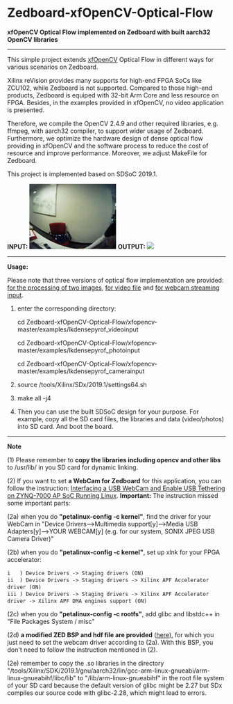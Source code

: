 # Zedboard-xfOpenCV-Optical-Flow
**xfOpenCV Optical Flow implemented on Zedboard with built aarch32 OpenCV libraries**

***

This simple project extends [xfOpenCV](https://github.com/Xilinx/xfopencv) Optical Flow in different ways for various scenarios on Zedboard. 

Xilinx reVision provides many supports for high-end FPGA SoCs like ZCU102, while Zedboard is not supported. Compared to those high-end products, Zedboard is equiped with 32-bit Arm Core and less resource on FPGA. Besides, in the examples provided in xfOpenCV, no video application is presented.

Therefore, we compile the OpenCV 2.4.9 and other required libraries, e.g. ffmpeg, with aarch32 compiler, to support wider usage of Zedboard. Furthermore, we optimize the hardware design of dense optical flow providing in xfOpenCV and the software process to reduce the cost of resource and improve performance. Moreover, we adjust MakeFile for Zedboard.

This project is implemented based on SDSoC 2019.1.


**INPUT:** <img src="https://github.com/zslwyuan/Zedboard-xfOpenCV-Optical-Flow/blob/master/demo_photos/input.gif" data-canonical-src="https://github.com/zslwyuan/Zedboard-xfOpenCV-Optical-Flow/blob/master/demo_photos/input.gif" width="200" /> **OUTPUT:** <img src="https://github.com/zslwyuan/Zedboard-xfOpenCV-Optical-Flow/blob/master/demo_photos/output.gif" data-canonical-src="https://github.com/zslwyuan/Zedboard-xfOpenCV-Optical-Flow/blob/master/demo_photos/input.gif" width="200" />


***

**Usage:**

Please note that three versions of optical flow implementation are provided: [for the processing of two images](https://github.com/zslwyuan/Zedboard-xfOpenCV-Optical-Flow/tree/master/xfopencv-master/examples/lkdensepyrof_photoinput), [for video file](https://github.com/zslwyuan/Zedboard-xfOpenCV-Optical-Flow/tree/master/xfopencv-master/examples/lkdensepyrof_videoinput) and [for webcam streaming input](https://github.com/zslwyuan/Zedboard-xfOpenCV-Optical-Flow/tree/master/xfopencv-master/examples/lkdensepyrof_camerainput).

1. enter the corresponding directory:

    cd Zedboard-xfOpenCV-Optical-Flow/xfopencv-master/examples/lkdensepyrof_videoinput 

    cd Zedboard-xfOpenCV-Optical-Flow/xfopencv-master/examples/lkdensepyrof_photoinput

    cd Zedboard-xfOpenCV-Optical-Flow/xfopencv-master/examples/lkdensepyrof_camerainput


2. source /tools/Xilinx/SDx/2019.1/settings64.sh
3. make all -j4
4. Then you can use the built SDSoC design for your purpose. For example, copy all the SD card files, the libraries and data (video/photos) into SD card. And boot the board.

***

**Note**

(1) Please remember to **copy the libraries including opencv and other libs** to /usr/lib/ in you SD card for dynamic linking.

(2) If you want to set **a WebCam for Zedboard** for this application, you can follow the instruction: [Interfacing a USB WebCam and Enable USB Tethering on ZYNQ-7000 AP SoC Running Linux](https://medium.com/developments-and-implementations-on-zynq-7000-ap/interfacing-a-usb-webcam-and-enable-usb-tethering-on-zynq-7000-ap-soc-running-linux-1ba6d836749d). **Important:** The instruction missed some important parts:

(2a) when you do **"petalinux-config -c kernel"**, find the driver for your WebCam in "Device Drivers-->Multimedia support\[y\]-->Media USB Adapters\[y\]-->YOUR WEBCAM\[y\] (e.g. for our system, SONIX JPEG USB Camera Driver)"

(2b) when you do **"petalinux-config -c kernel"**, set up xlnk for your FPGA accelerator:

    i   ) Device Drivers -> Staging drivers (ON) 
    ii  ) Device Drivers -> Staging drivers -> Xilinx APF Accelerator driver (ON)
    iii ) Device Drivers -> Staging drivers -> Xilinx APF Accelerator driver -> Xilinx APF DMA engines support (ON)

(2c) when you do **"petalinux-config -c rootfs"**, add glibc and libstdc++ in "File Packages System / misc"

(2d) **a modified ZED BSP and hdf file are provided** ([here](https://github.com/zslwyuan/Zedboard-xfOpenCV-Optical-Flow/blob/master/petalinux)), for which you just need to set the webcam driver according to (2a). With this BSP, you don't need to follow the instruction mentioned in (2).

(2e) remember to copy the .so libraries in the directory "/tools/Xilinx/SDK/2019.1/gnu/aarch32/lin/gcc-arm-linux-gnueabi/arm-linux-gnueabihf/libc/lib" to "/lib/arm-linux-gnueabihf" in the root file system of your SD card because the default version of glibc might be 2.27 but SDx compiles our source code with glibc-2.28, which might lead to errors.

